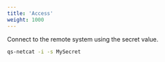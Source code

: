 ```yaml
---
title: 'Access'
weight: 1000
---
```


Connect to the remote system using the secret value.
```bash
qs-netcat -i -s MySecret
```
